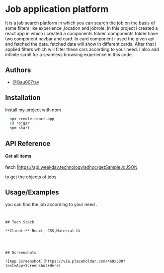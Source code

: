 
# Job application platform


It is a job search platform in which you can search the job on the basis of some filters like experience ,location and jobrole.
In this project i created a react app in which i created a components folder. components folder have two component navbar and card. 
In card component i used the given api and fetched the data. fetched data will show in different cards. 
After that i applied filters which will filter these cars according to your need. 
I also add   infinite scroll for a seamless browsing experience in this code.

## Authors

- [@Gau007rav](https://www.github.com/Gau007rav)


## Installation

Install my-project with npm

```bash
  npx create-react-app
  cd rojgar
  npm start
```
    
## API Reference

#### Get all items

fetch |https://api.weekday.technology/adhoc/getSampleJdJSON

to get the objects of jobs.


## Usage/Examples

you can find the job according to your need .

```


## Tech Stack

**Client:** React, CSS,Material Ui




## Screenshots

![App Screenshot](https://via.placeholder.com/468x300?text=App+Screenshot+Here)

